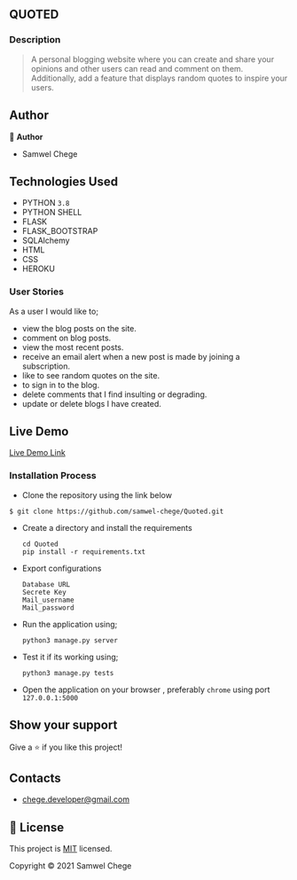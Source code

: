 ## QUOTED 

### Description
> A personal blogging website where you can create and share your opinions and other users can read and comment on them. Additionally, add a feature that displays random quotes to inspire your users.
## Author

👤 **Author**
- Samwel Chege


## Technologies Used

- PYTHON `3.8`
- PYTHON SHELL 
- FLASK
- FLASK_BOOTSTRAP
- SQLAlchemy
- HTML
- CSS
- HEROKU

### User Stories
As a user I would like to;

-  view the blog posts on the site. 
-  comment on blog posts.
-  view the most recent posts.
-  receive an  email alert when a new post is made by joining a subscription.
-  like to see random quotes on the site. 
-  to sign in to the blog. 
-  delete comments that I find insulting or degrading. 
-  update or delete blogs I have created.


## Live Demo

[Live Demo Link](https://tech-blogspot.herokuapp.com/ )


### Installation Process

- Clone the repository using the link below

```
$ git clone https://github.com/samwel-chege/Quoted.git

```

- Create a directory and install the requirements

  ```
  cd Quoted
  pip install -r requirements.txt
  ```
- Export configurations
  ```
  Database URL
  Secrete Key
  Mail_username
  Mail_password
  ```
- Run the application using;
  ```
  python3 manage.py server
  ```
- Test it if its working using;
  ```
  python3 manage.py tests
  ```
- Open the application on your browser , preferably `chrome` using port `127.0.0.1:5000`


## Show your support

Give a ⭐️ if you like this project!

## Contacts 

- chege.developer@gmail.com


## 📝 License

This project is [MIT](LICENCE) licensed.


Copyright &copy; 2021 Samwel Chege
